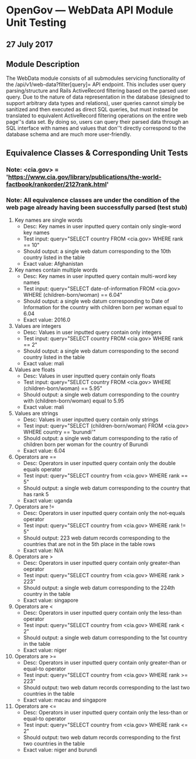 # OpenGov — WebData API Module Unit Testing
## 27 July 2017

## Module Description
The WebData module consists of all submodules servicing functionality of the /api/v1/web-data?filter[query]=<query> API endpoint. This includes user query parsing/structure and Rails ActiveRecord filtering based on the parsed user query. Due to the nature of data representation in the database (designed to support arbitrary data types and relations), user queries cannot simply be sanitized and then executed as direct SQL queries, but must instead be translated to equivalent ActiveRecord filtering operations on the entire web page''s data set. By doing so, users can query their parsed data through an SQL interface with names and values that don''t directly correspond to the database schema and are much more user-friendly.

## Equivalence Classes & Corresponding Unit Tests
### Note: <cia.gov> = 'https://www.cia.gov/library/publications/the-world-factbook/rankorder/2127rank.html'
### Note: All equivalence classes are under the condition of the web page already having been successfully parsed (test stub)
1. Key names are single words
    * Desc: Key names in user inputted query contain only single-word key names
    * Test input: query="SELECT country FROM <cia.gov> WHERE rank == 10"
    * Should output: a single web datum corresponding to the 10th country listed in the table
    * Exact value: Afghanistan
2. Key names contain multiple words
    * Desc: Key names in user inputted query contain multi-word key names
    * Test input: query="SELECT date-of-information FROM <cia.gov> WHERE (children-born/woman) == 6.04"
    * Should output: a single web datum corresponding to Date of Information for the country with children born per woman equal to 6.04
    * Exact value: 2016.0
3. Values are integers
    * Desc: Values in user inputted query contain only integers
    * Test input: query="SELECT country FROM <cia.gov> WHERE rank == 2"
    * Should output: a single web datum corresponding to the second country listed in the table
    * Exact value: mali
4. Values are floats
    * Desc: Values in user inputted query contain only floats
    * Test input: query="SELECT country FROM <cia.gov> WHERE (children-born/woman) == 5.95"
    * Should output: a single web datum corresponding to the country with (children-born/woman) equal to 5.95
    * Exact value: mali
5. Values are strings
    * Desc: Values in user inputted query contain only strings
    * Test input: query="SELECT (children-born/woman) FROM <cia.gov> WHERE country == 'burundi'"
    * Should output: a single web datum corresponding to the ratio of children born per woman for the country of Burundi
    * Exact value: 6.04
6. Operators are ==
    * Desc: Operators in user inputted query contain only the double equals operator
    * Test input: query="SELECT country from <cia.gov> WHERE rank == 5"
    * Should output: a single web datum corresponding to the country that has rank 5
    * Exact value: uganda
6. Operators are !=
    * Desc: Operators in user inputted query contain only the not-equals operator
    * Test input: query="SELECT country from <cia.gov> WHERE rank != 5"
    * Should output: 223 web datum records corresponding to the countries that are not in the 5th place in the table rows
    * Exact value: N/A
6. Operators are >
    * Desc: Operators in user inputted query contain only greater-than oeprator
    * Test input: query="SELECT country from <cia.gov> WHERE rank > 223"
    * Should output: a single web datum corresponding to the 224th country in the table
    * Exact value: singapore
6. Operators are <
    * Desc: Operators in user inputted query contain only the less-than operator
    * Test input: query="SELECT country from <cia.gov> WHERE rank < 2"
    * Should output: a single web datum corresponding to the 1st country in the table
    * Exact value: niger
6. Operators are >=
    * Desc: Operators in user inputted query contain only greater-than or equal-to operator
    * Test input: query="SELECT country from <cia.gov> WHERE rank >= 223"
    * Should output: two web datum records corresponding to the last two countries in the table
    * Exact value: macau and singapore
6. Operators are <=
    * Desc: Operators in user inputted query contain only the less-than or equal-to operator
    * Test input: query="SELECT country from <cia.gov> WHERE rank <= 2"
    * Should output: two web datum records corresponding to the first two countries in the table
    * Exact value: niger and burundi
